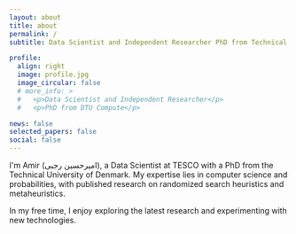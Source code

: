 ```yaml
---
layout: about
title: about
permalink: /
subtitle: Data Scientist and Independent Researcher PhD from Technical University of Denmark

profile:
  align: right
  image: profile.jpg
  image_circular: false
  # more_info: >
  #   <p>Data Scientist and Independent Researcher</p>
  #   <p>PhD from DTU Compute</p>

news: false
selected_papers: false
social: false
---
```


I'm Amir (امیرحسین رجبی), a Data Scientist at TESCO with a PhD from the Technical University of Denmark. My expertise lies in computer science and probabilities, with published research on randomized search heuristics and metaheuristics.

In my free time, I enjoy exploring the latest research and experimenting with new technologies.

